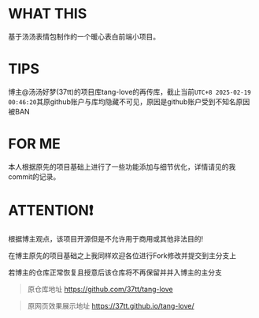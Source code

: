 # WHAT THIS

基于汤汤表情包制作的一个暖心表白前端小项目。

# TIPS

博主@汤汤好梦(37tt)的项目库tang-love的再传库，截止当前`UTC+8 2025-02-19 00:46:20`其原github账户与库均隐藏不可见，原因是github账户受到不知名原因被BAN

# FOR ME
 
本人根据原先的项目基础上进行了一些功能添加与细节优化，详情请见的我commit的记录。

# ATTENTION❗

根据博主观点，该项目开源但是不允许用于商用或其他非法目的!


在博主原先的项目基础之上我同样欢迎各位进行Fork修改并提交到主分支上


若博主的仓库正常恢复且授意后该仓库将不再保留并并入博主的主分支

>原仓库地址 https://github.com/37tt/tang-love

>原网页效果展示地址 https://37tt.github.io/tang-love/